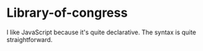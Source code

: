 # Library-of-congress




I like JavaScript because it's quite declarative. The syntax is quite straightforward.
